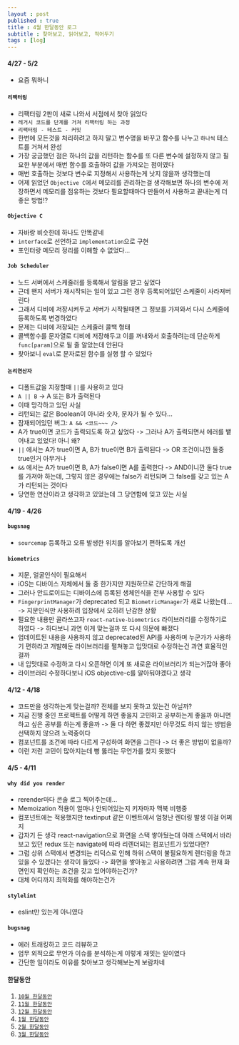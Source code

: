 ```yaml
---
layout : post
published : true
title : 4월 한달동안 로그
subtitle : 찾아보고, 읽어보고, 적어두기
tags : [log]
---
```

#### 4/27 - 5/2
* 요즘 뭐하니
  
#### `리팩터링`
* 리팩터링 2판이 새로 나와서 서점에서 찾아 읽었다
* `레거시 코드를 단계를 거쳐 리팩터링 하는 과정`
* `리팩터링 - 테스트 - 커밋`
* 한번에 모든것을 처리하려고 하지 말고 변수명을 바꾸고 함수를 나누고 `하나씩` 테스트를 거쳐서 완성
* 가장 궁금했던 점은 하나의 값을 리턴하는 함수를 또 다른 변수에 설정하지 않고 필요한 부분에서 매번 함수를 호출하여 값을 가져오는 점이였다
* 매번 호출하는 것보다 변수로 지정해서 사용하는게 낫지 않을까 생각했는데
* 어제 읽었던 `Objective C`에서 메모리를 관리하는걸 생각해보면 하나의 변수에 저장하면서 메모리를 점유하는 것보다 필요할때마다 만들어서 사용하고 끝내는게 더 좋은 방법!?
  
#### `Objective C`
* 자바랑 비슷한데 하나도 안똑같네
* `interface`로 선언하고 `implementation`으로 구현
* 포인터랑 메모리 정리를 이해할 수 없었다...
  
#### `Job Scheduler`
* 노드 서버에서 스케줄러를 등록해서 알림을 받고 싶었다
* 근데 왠지 서버가 재시작되는 일이 있고 그런 경우 등록되어있던 스케줄이 사라져버린다
* 그래서 디비에 저장시켜두고 서버가 시작될때면 그 정보를 가져와서 다시 스케줄에 등록하도록 변경하였다
* 문제는 디비에 저장되는 스케줄러 콜백 형태
* 콜백함수를 문자열로 디비에 저장해두고 이를 꺼내와서 호출하려는데 단순하게 `func[param]`으로 될 줄 알았는데 안된다
* 찾아보니 `eval`로 문자로된 함수를 실행 할 수 있었다
  
#### `논리연산자`
* 디폴트값을 지정할때 `||`를 사용하고 있다
* `A || B` -> A 또는 B가 출력된다
* 이때 망각하고 있던 사실
* 리턴되는 값은 Boolean이 아니라 숫자, 문자가 될 수 있다...
* 잠재되어있던 버그: `A && <코드~~~ />`
* A가 true이면 코드가 출력되도록 하고 싶었다 -> 그러나 A가 출력되면서 에러를 뱉어내고 있었다! 아니 왜?
* `||` 에서는 A가 true이면 A, B가 true이면 B가 출력된다 -> OR 조건이니깐 둘중 true인거 아무거나
* `&&` 에서는 A가 true이면 B, A가 false이면 A를 출력한다 -> AND이니깐 둘다 true를 가져야 하는데, 그렇지 않은 경우에는 false가 리턴되며 그 false를 갖고 있는 A가 리턴되는 것이다
* 당연한 연산이라고 생각하고 있었는데 그 당연함에 잊고 있는 사실
  
#### 4/19 - 4/26
#### `bugsnag`
* `sourcemap` 등록하고 오류 발생한 위치를 알아보기 편하도록 개선
  
#### `biometrics`
* 지문, 얼굴인식이 필요해서
* iOS는 디바이스 자체에서 둘 중 한가지만 지원하므로 간단하게 해결
* 그러나 안드로이드는 디바이스에 등록된 생체인식을 전부 사용할 수 있다
* `FingerprintManager`가 deprecated 되고 `BiometricManager`가 새로 나왔는데... -> 지문인식만 사용하려 입장에서 오히려 난감한 상황
* 필요한 내용만 골라쓰고자 `react-native-biometrics` 라이브러리를 수정하기로 하였다 -> 하다보니 과연 이게 맞는걸까 또 다시 의문에 빠졌다
* 업데이트된 내용을 사용하지 않고 deprecated된 API를 사용하며 누군가가 사용하기 편하라고 개발해둔 라이브러리를 펼쳐놓고 입맛대로 수정하는건 과연 효율적인 걸까
* 내 입맛대로 수정하고 다시 오픈하면 이게 또 새로운 라이브러리가 되는거잖아 좋아
* 라이브러리 수정하다보니 iOS objective-c를 알아둬야겠다고 생각
  
#### 4/12 - 4/18
* 코드만을 생각하는게 맞는걸까? 전체를 보지 못하고 있는건 아닐까?
* 지금 진행 중인 프로젝트를 어떻게 하면 좋을지 고민하고 공부하는게 좋을까 아니면 하고 싶은 공부를 하는게 좋을까 -> 둘 다 하면 좋겠지만 아무것도 하지 않는 방법을 선택하지 않으려 노력중이다
* 컴포넌트를 조건에 따라 다르게 구성하여 화면을 그린다 -> 더 좋은 방법이 없을까?
* 이런 저런 고민이 많아지는데 뻥 뚫리는 무언가를 찾지 못했다
  
#### 4/5 - 4/11
#### `why did you render`
* rerender마다 콘솔 로그 찍어주는데...
* Memoization 적용이 얼마나 안되어있는지 키자마자 맥북 비행중
* 컴포넌트에는 적용했지만 textinput 같은 이벤트에서 엄청난 렌더링 발생 이걸 어쩌지
* 갑자기 든 생각 react-navigation으로 화면을 스택 쌓아뒀는대 아래 스택에서 바라보고 있던 redux 또는 navigate에 따라 리렌더되는 컴포넌트가 있었다면?
* 그럼 상위 스택에서 변경되는 리덕스로 인해 하위 스택이 불필요하게 렌더링을 하고 있을 수 있겠다는 생각이 들었다 -> 화면을 쌓아놓고 사용하려면 그럼 계속 현재 화면인지 확인하는 조건을 갖고 있어야하는건가?
* 대체 어디까지 최적화를 해야하는건가
  
#### `stylelint`
* eslint만 있는게 아니였다
  
#### `bugsnag`
* 에러 트래킹하고 코드 리뷰하고
* 업무 외적으로 무언가 이슈를 분석하는게 이렇게 재밋는 일이였다
* 간단한 일이라도 이유를 찾아보고 생각해보는게 보람차네
  
#### 한달동안
1. [`10월 한달동안`](https://jiggag.github.io/10%EC%9B%94-%ED%95%9C%EB%8B%AC%EB%8F%99%EC%95%88/)
2. [`11월 한달동안`](https://jiggag.github.io/11%EC%9B%94-%ED%95%9C%EB%8B%AC%EB%8F%99%EC%95%88/)
3. [`12월 한달동안`](https://jiggag.github.io/12%EC%9B%94-%ED%95%9C%EB%8B%AC%EB%8F%99%EC%95%88/)
4. [`1월 한달동안`](https://jiggag.github.io/1%EC%9B%94-%ED%95%9C%EB%8B%AC%EB%8F%99%EC%95%88/)
5. [`2월 한달동안`](https://jiggag.github.io/2%EC%9B%94-%ED%95%9C%EB%8B%AC%EB%8F%99%EC%95%88/)
6. [`3월 한달동안`](https://jiggag.github.io/3%EC%9B%94-%ED%95%9C%EB%8B%AC%EB%8F%99%EC%95%88/)
